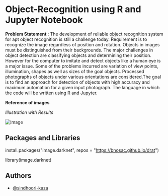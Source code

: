 # Object-Recognition using R and Jupyter Notebook

**Problem Statement** : 
The development of reliable object recognition system for apt object recognition is still a challenge today. Requirement is to recognize the image regardless of position and rotation. Objects in images must be distinguished from their backgrounds. The major challenges in object detection are classifying objects and determining their
position. However for the computer to imitate and detect objects like a human eye is a major issue. Some of the problems incurred are variation of view points, illumination, shapes as well as sizes of the goal objects. Processed photographs of objects under various orientations are considered.The goal is to find an approach for detection of objects with high accuracy and maximum automation for a given input photograph. The language in which the code will be written using R and Jupyter.

**Reference of images**

*Illustration with Results*

![image](https://user-images.githubusercontent.com/94275810/228515217-15dc5f1e-2351-4c17-b726-ec3401c9466a.png)

## Packages and Libraries 
install.packages("image.darknet", repos = "https://bnosac.github.io/drat")
     

library(image.darknet)
     

## Authors
- [@sindhoori-kaza](https://github.com/VsinK14)

